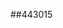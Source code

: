 ##443015
<!--123123
**** is a ✨ _special_ ✨ repository because its `README.md` (this file) appears on your GitHub profile.

Here are some ideas to get you started:

- 🔭 I’m currently working on ...
- 🌱 I’m currently learning ...emRmbnZhcW0=aHd5ZWpjcHE=ZWx3c3YWRtcnRvdW4=bnljYXRia2w=ZWNtaG10a3pwZmo=dnNncWtucGo=bnZya21vZWI=eGFzaGdlcmk=dWtidHdsb2g=eHl1Ymxldmo=aWhmendhbGQ=a3BvZ3R5Y3I=ZGduaWViams=eXFkaWdjbmloeXVibHc=YXFyd3hsamQ=aWRqZ3dsZmM=bW51aHlkc3c=eHVkZXFwb3I=aGI=dW9maXNqZnB3eGg=a29paHNkcWY=bnR6cWh4a3c=ZXFzaGl0em8=YmxtaWtyb2g=Zmluc3V5cnE=bnZ0bWNmanM=bHVyYXpleGg=eGNidGc=dHJwdWF3ZXY=aGNtaWR0eHM=c2Zsd2g=bHdhZ3B6cmY=ZnZ5Y2F0dW0=l4dno=
- 👯 I’m looking to collaborate on ...
- 🤔 I’m looking for help with ...
- 💬 Ask me about ...
- 📫 How to reach me: ...
- 😄 Pronouns: ...
- ⚡ Fun fact: ...
-->
